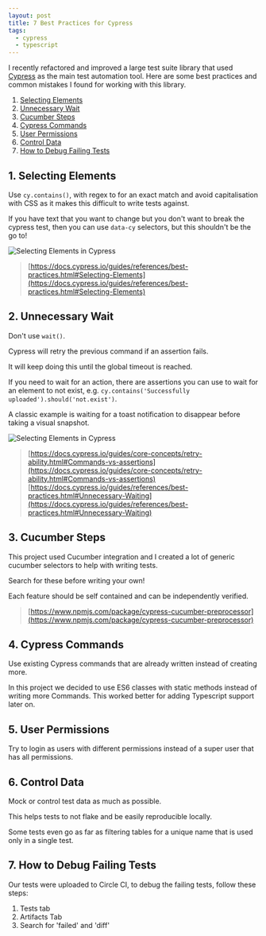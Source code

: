 ```yaml
---
layout: post
title: 7 Best Practices for Cypress
tags:
  - cypress
  - typescript
---
```


I recently refactored and improved a large test suite library that used [Cypress](https://www.cypress.io/) as the main test automation tool.
Here are some best practices and common mistakes I found for working with this library.

1. [Selecting Elements](#1-selecting-elements)
2. [Unnecessary Wait](#2-unnecessary-wait)
3. [Cucumber Steps](#3-cucumber-steps)
4. [Cypress Commands](#4-cypress-commands)
5. [User Permissions](#5-user-permissions)
6. [Control Data](#6-control-data)
7. [How to Debug Failing Tests](#7-how-to-debug-failing-tests)


## 1. Selecting Elements

Use `cy.contains()`, with regex to for an exact match and avoid capitalisation with CSS as it makes this difficult to write tests against.

If you have text that you want to change but you don't want to break the cypress test, then you can use `data-cy` selectors, but this shouldn't be the go to!

![Selecting Elements in Cypress]({{site.baseurl}}/img/cypress-1.png)
> [https://docs.cypress.io/guides/references/best-practices.html#Selecting-Elements](https://docs.cypress.io/guides/references/best-practices.html#Selecting-Elements)

## 2. Unnecessary Wait

Don't use `wait()`.

Cypress will retry the previous command if an assertion fails.

It will keep doing this until the global timeout is reached.

If you need to wait for an action, there are assertions you can use to wait for an element to not exist, e.g. `cy.contains('Successfully uploaded').should('not.exist')`.

A classic example is waiting for a toast notification to disappear before taking a visual snapshot.

![Selecting Elements in Cypress]({{site.baseurl}}/img/cypress-2.png)

> [https://docs.cypress.io/guides/core-concepts/retry-ability.html#Commands-vs-assertions](https://docs.cypress.io/guides/core-concepts/retry-ability.html#Commands-vs-assertions)
> [https://docs.cypress.io/guides/references/best-practices.html#Unnecessary-Waiting](https://docs.cypress.io/guides/references/best-practices.html#Unnecessary-Waiting)

## 3. Cucumber Steps
This project used Cucumber integration and I created a lot of generic cucumber selectors to help with writing tests.

Search for these before writing your own!

Each feature should be self contained and can be independently verified.

> [https://www.npmjs.com/package/cypress-cucumber-preprocessor](https://www.npmjs.com/package/cypress-cucumber-preprocessor)

## 4. Cypress Commands

Use existing Cypress commands that are already written instead of creating more.

In this project we decided to use ES6 classes with static methods instead of writing more Commands. This worked better for adding Typescript support later on.

## 5. User Permissions

Try to login as users with different permissions instead of a super user that has all permissions.

## 6. Control Data

Mock or control test data as much as possible.

This helps tests to not flake and be easily reproducible locally.

Some tests even go as far as filtering tables for a unique name that is used only in a single test.

## 7. How to Debug Failing Tests

Our tests were uploaded to Circle CI, to debug the failing tests, follow these steps:

1. Tests tab
2. Artifacts Tab
3. Search for 'failed' and 'diff'
